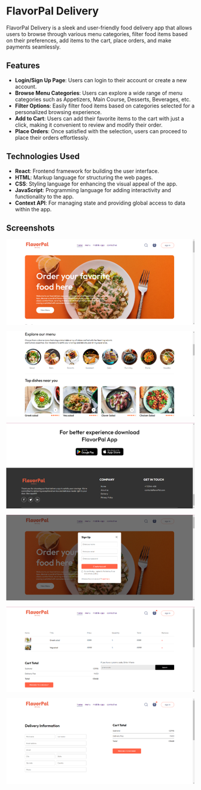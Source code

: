 # FlavorPal Delivery

FlavorPal Delivery is a sleek and user-friendly food delivery app that allows users to browse through various menu categories, filter food items based on their preferences, add items to the cart, place orders, and make payments seamlessly.

## Features

- **Login/Sign Up Page**: Users can login to their account or create a new account.
- **Browse Menu Categories**: Users can explore a wide range of menu categories such as Appetizers, Main Course, Desserts, Beverages, etc.
- **Filter Options**: Easily filter food items based on categories selected for a personalized browsing experience.
- **Add to Cart**: Users can add their favorite items to the cart with just a click, making it convenient to review and modify their order.
- **Place Orders**: Once satisfied with the selection, users can proceed to place their orders effortlessly.

## Technologies Used

- **React**: Frontend framework for building the user interface.
- **HTML**: Markup language for structuring the web pages.
- **CSS**: Styling language for enhancing the visual appeal of the app.
- **JavaScript**: Programming language for adding interactivity and functionality to the app.
- **Context API**: For managing state and providing global access to data within the app.


## Screenshots

![Screenshot 1](/screenshots/screenshot1.png)

![Screenshot 2](/screenshots/screenshot2.png)

![Screenshot 3](/screenshots/screenshot3.png)

![Screenshot 4](/screenshots/screenshot4.png)

![Screenshot 5](/screenshots/screenshot5.png)

![Screenshot 6](/screenshots/screenshot6.png)






